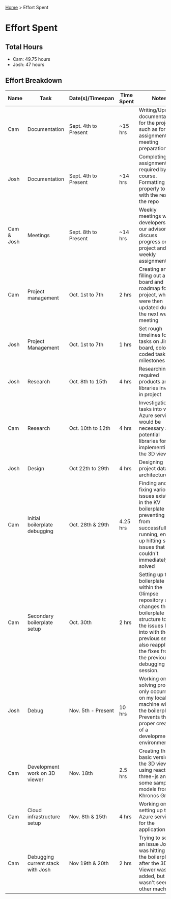 [Home](../README.md) > Effort Spent

# Effort Spent

## Total Hours

- Cam: 49.75 hours
- Josh: 47 hours

## Effort Breakdown

| Name | Task | Date(s)/Timespan | Time Spent | Notes |
| ---- | ---- | ---------------- |---------- | ----- |
| Cam | Documentation | Sept. 4th to Present | ~15 hrs | Writing/Updating documentation for the project, such as for assignments and meeting preparation |
| Josh | Documentation | Sept. 4th to Present | ~14 hrs | Completing assignments as required by the course. Formatting them properly to fit in with the rest of the repo |
| Cam & Josh | Meetings | Sept. 8th to Present | ~14 hrs | Weekly meetings with developers and our advisor to discuss progress on the project and the weekly assignments |
| Cam | Project management | Oct. 1st to 7th | 2 hrs | Creating and filling out a JIRA board and roadmap for the project, which were then updated during the next weekly meeting |
| Josh | Project Management | Oct. 1st to 7th | 1 hrs | Set rough timelines for tasks on Jira board, color coded tasks and milestones |
| Josh | Research | Oct. 8th to 15th | 4 hrs | Researching required products and libraries involved in project |
| Cam | Research | Oct. 10th to 12th | 4 hrs | Investigation tasks into what Azure services would be necessary and potential libraries for implementing the 3D viewer |
| Josh | Design | Oct 22th to 29th | 4 hrs | Designing project database architecture |
| Cam | Initial boilerplate debugging | Oct. 28th & 29th | 4.25 hrs | Finding and fixing various issues existing in the KV boilerplate preventing it from successfully running, ended up hitting some issues that couldn't immediately be solved |
| Cam | Secondary boilerplate setup | Oct. 30th | 2 hrs | Setting up the boilerplate within the Glimpse repository after changes the KV boilerplate structure to fix the issues I ran into with the previous setup; also reapplied the fixes from the previous debugging session. |
| Josh | Debug | Nov. 5th - Present | 10 hrs | Working on solving problem only occurring on my local machine with the boilerplate. Prevents the proper creation of a development environment |
| Cam | Development work on 3D viewer | Nov. 18th | 2.5 hrs | Creating the basic version of the 3D viewer using react-three-js and some sample models from Khronos Group |
| Cam | Cloud infrastructure setup | Nov. 8th & 15th | 4 hrs | Working on setting up the Azure services for the application |
| Cam | Debugging current stack with Josh | Nov 19th & 20th | 2 hrs | Trying to solve an issue Josh was hitting with the boilerplate after the 3D Viewer was added, but wasn't seen on other machines |
